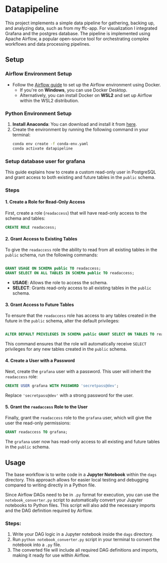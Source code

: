 # Datapipeline

This project implements a simple data pipeline for gathering, backing up, and analyzing data, such as from my ffc-app. For visualization I integrated Grafana and the postgres database. The pipeline is implemented using Apache Airflow, a popular open-source tool for orchestrating complex workflows and data processing pipelines.

## Setup

### Airflow Environment Setup
- Follow the [Airflow guide](https://airflow.apache.org/docs/apache-airflow/stable/start/docker.html) to set up the Airflow environment using Docker.
  - If you're on **Windows**, you can use Docker Desktop.
  - Alternatively, you can install Docker on **WSL2** and set up Airflow within the WSL2 distribution.

### Python Environment Setup
1. **Install Anaconda**: You can download and install it from [here](https://www.anaconda.com/products/individual).
2. Create the environment by running the following command in your terminal:
    ```bash
    conda env create -f conda-env.yaml
    conda activate datapipeline
    ```

### Setup database user for grafana

This guide explains how to create a custom read-only user in PostgreSQL and grant access to both existing and future tables in the `public` schema.

### Steps

#### 1. Create a Role for Read-Only Access

First, create a role (`readaccess`) that will have read-only access to the schema and tables:

```sql
CREATE ROLE readaccess; 
```
#### 2\. Grant Access to Existing Tables

To give the `readaccess` role the ability to read from all existing tables in the `public` schema, run the following commands:

```sql

GRANT USAGE ON SCHEMA public TO readaccess;
GRANT SELECT ON ALL TABLES IN SCHEMA public TO readaccess;
```
-   **USAGE**: Allows the role to access the schema.
-   **SELECT**: Grants read-only access to all existing tables in the `public` schema.

#### 3\. Grant Access to Future Tables

To ensure that the `readaccess` role has access to any tables created in the future in the `public` schema, alter the default privileges:

```sql

ALTER DEFAULT PRIVILEGES IN SCHEMA public GRANT SELECT ON TABLES TO readaccess;
```
This command ensures that the role will automatically receive `SELECT` privileges for any new tables created in the `public` schema.

#### 4\. Create a User with a Password

Next, create the `grafana` user with a password. This user will inherit the `readaccess` role:

```sql
CREATE USER grafana WITH PASSWORD 'secretpass@dev';
```
Replace `'secretpass@dev'` with a strong password for the user.

#### 5\. Grant the `readaccess` Role to the User

Finally, grant the `readaccess` role to the `grafana` user, which will give the user the read-only permissions:

```sql
GRANT readaccess TO grafana;
```
The `grafana` user now has read-only access to all existing and future tables in the `public` schema.
## Usage
The base workflow is to write code in a **Jupyter Notebook** within the `dags` directory. This approach allows for easier local testing and debugging compared to writing directly in a Python file.

Since Airflow DAGs need to be in `.py` format for execution, you can use the `notebook_converter.py` script to automatically convert your Jupyter notebooks to Python files. This script will also add the necessary imports and the DAG definition required by Airflow.

### Steps:

1.  Write your DAG logic in a Jupyter notebook inside the `dags` directory.
2.  Run `python notebook_converter.py` script in your terminal to convert the notebook into a `.py` file.
3.  The converted file will include all required DAG definitions and imports, making it ready for use within Airflow.